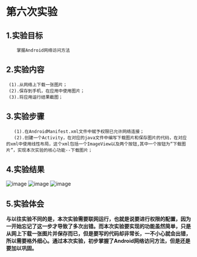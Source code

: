 # 第六次实验

## 1.实验目标
        掌握Android网络访问方法

## 2.实验内容
     
     (1).从网络上下载一张图片；
     (2).保存到手机，在应用中使用图片；
     (3).将应用运行结果截图；

## 3.实验步骤
       (1).在AndroidManifest.xml文件中赋予权限已允许网络连接；
       (2).创建一个Activity，在对应的java文件中编写下载图片和保存图片的代码，在对应的xml中使用线性布局，这个xml包括一个ImageView以及两个按钮,其中一个按钮为“下载图片”，实现本次实验的核心功能--下载图片；

## 4.实验结果
   ![image](https://github.com/fengXL/android-labs-2018/blob/master/com1614080901122/picture6_1.jpg)
   ![image](https://github.com/fengXL/android-labs-2018/blob/master/com1614080901122/picture6_2.jpg)
   ![image](https://github.com/fengXL/android-labs-2018/blob/master/com1614080901122/picture6_3.jpg)

## 5.实验体会
   **与以往实验不同的是，本次实验需要联网运行，也就是说要进行权限的配置，因为一开始忘记了这一步才导致了多次出错。而本次实验要实现的功能虽然简单，只是从网上下载一张图片并保存而已，但是要写的代码却非常长，一不小心就会出错，所以需要格外细心。通过本次实验，初步掌握了Android网络访问方法，但是还是要加以巩固。**
